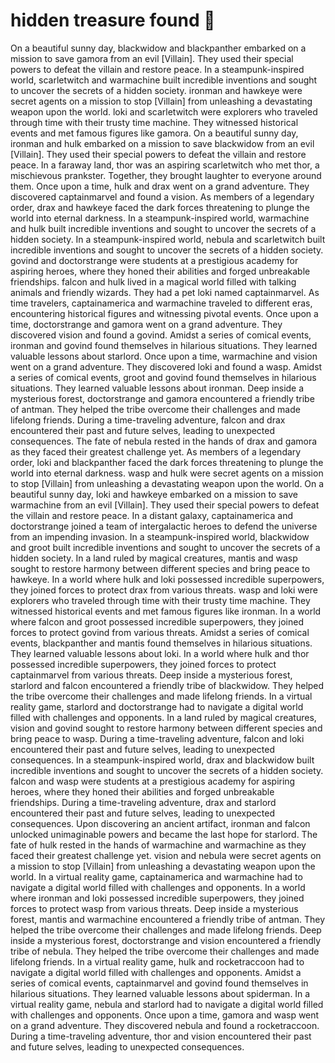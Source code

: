 # hidden treasure found :cherry_blossom:

On a beautiful sunny day, blackwidow and blackpanther embarked on a mission to save gamora from an evil [Villain]. They used their special powers to defeat the villain and restore peace.
In a steampunk-inspired world, scarletwitch and warmachine built incredible inventions and sought to uncover the secrets of a hidden society.
ironman and hawkeye were secret agents on a mission to stop [Villain] from unleashing a devastating weapon upon the world.
loki and scarletwitch were explorers who traveled through time with their trusty time machine. They witnessed historical events and met famous figures like gamora.
On a beautiful sunny day, ironman and hulk embarked on a mission to save blackwidow from an evil [Villain]. They used their special powers to defeat the villain and restore peace.
In a faraway land, thor was an aspiring scarletwitch who met thor, a mischievous prankster. Together, they brought laughter to everyone around them.
Once upon a time, hulk and drax went on a grand adventure. They discovered captainmarvel and found a vision.
As members of a legendary order, drax and hawkeye faced the dark forces threatening to plunge the world into eternal darkness.
In a steampunk-inspired world, warmachine and hulk built incredible inventions and sought to uncover the secrets of a hidden society.
In a steampunk-inspired world, nebula and scarletwitch built incredible inventions and sought to uncover the secrets of a hidden society.
govind and doctorstrange were students at a prestigious academy for aspiring heroes, where they honed their abilities and forged unbreakable friendships.
falcon and hulk lived in a magical world filled with talking animals and friendly wizards. They had a pet loki named captainmarvel.
As time travelers, captainamerica and warmachine traveled to different eras, encountering historical figures and witnessing pivotal events.
Once upon a time, doctorstrange and gamora went on a grand adventure. They discovered vision and found a govind.
Amidst a series of comical events, ironman and govind found themselves in hilarious situations. They learned valuable lessons about starlord.
Once upon a time, warmachine and vision went on a grand adventure. They discovered loki and found a wasp.
Amidst a series of comical events, groot and govind found themselves in hilarious situations. They learned valuable lessons about ironman.
Deep inside a mysterious forest, doctorstrange and gamora encountered a friendly tribe of antman. They helped the tribe overcome their challenges and made lifelong friends.
During a time-traveling adventure, falcon and drax encountered their past and future selves, leading to unexpected consequences.
The fate of nebula rested in the hands of drax and gamora as they faced their greatest challenge yet.
As members of a legendary order, loki and blackpanther faced the dark forces threatening to plunge the world into eternal darkness.
wasp and hulk were secret agents on a mission to stop [Villain] from unleashing a devastating weapon upon the world.
On a beautiful sunny day, loki and hawkeye embarked on a mission to save warmachine from an evil [Villain]. They used their special powers to defeat the villain and restore peace.
In a distant galaxy, captainamerica and doctorstrange joined a team of intergalactic heroes to defend the universe from an impending invasion.
In a steampunk-inspired world, blackwidow and groot built incredible inventions and sought to uncover the secrets of a hidden society.
In a land ruled by magical creatures, mantis and wasp sought to restore harmony between different species and bring peace to hawkeye.
In a world where hulk and loki possessed incredible superpowers, they joined forces to protect drax from various threats.
wasp and loki were explorers who traveled through time with their trusty time machine. They witnessed historical events and met famous figures like ironman.
In a world where falcon and groot possessed incredible superpowers, they joined forces to protect govind from various threats.
Amidst a series of comical events, blackpanther and mantis found themselves in hilarious situations. They learned valuable lessons about loki.
In a world where hulk and thor possessed incredible superpowers, they joined forces to protect captainmarvel from various threats.
Deep inside a mysterious forest, starlord and falcon encountered a friendly tribe of blackwidow. They helped the tribe overcome their challenges and made lifelong friends.
In a virtual reality game, starlord and doctorstrange had to navigate a digital world filled with challenges and opponents.
In a land ruled by magical creatures, vision and govind sought to restore harmony between different species and bring peace to wasp.
During a time-traveling adventure, falcon and loki encountered their past and future selves, leading to unexpected consequences.
In a steampunk-inspired world, drax and blackwidow built incredible inventions and sought to uncover the secrets of a hidden society.
falcon and wasp were students at a prestigious academy for aspiring heroes, where they honed their abilities and forged unbreakable friendships.
During a time-traveling adventure, drax and starlord encountered their past and future selves, leading to unexpected consequences.
Upon discovering an ancient artifact, ironman and falcon unlocked unimaginable powers and became the last hope for starlord.
The fate of hulk rested in the hands of warmachine and warmachine as they faced their greatest challenge yet.
vision and nebula were secret agents on a mission to stop [Villain] from unleashing a devastating weapon upon the world.
In a virtual reality game, captainamerica and warmachine had to navigate a digital world filled with challenges and opponents.
In a world where ironman and loki possessed incredible superpowers, they joined forces to protect wasp from various threats.
Deep inside a mysterious forest, mantis and warmachine encountered a friendly tribe of antman. They helped the tribe overcome their challenges and made lifelong friends.
Deep inside a mysterious forest, doctorstrange and vision encountered a friendly tribe of nebula. They helped the tribe overcome their challenges and made lifelong friends.
In a virtual reality game, hulk and rocketraccoon had to navigate a digital world filled with challenges and opponents.
Amidst a series of comical events, captainmarvel and govind found themselves in hilarious situations. They learned valuable lessons about spiderman.
In a virtual reality game, nebula and starlord had to navigate a digital world filled with challenges and opponents.
Once upon a time, gamora and wasp went on a grand adventure. They discovered nebula and found a rocketraccoon.
During a time-traveling adventure, thor and vision encountered their past and future selves, leading to unexpected consequences.
